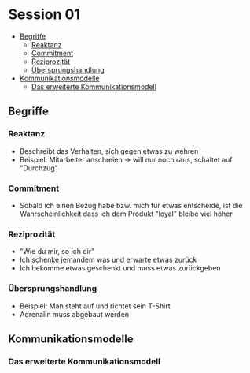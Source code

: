 # Session 01
<!-- toc orderedList:0 depthFrom:2 depthTo:6 -->

* [Begriffe](#begriffe)
  * [Reaktanz](#reaktanz)
  * [Commitment](#commitment)
  * [Reziprozität](#reziprozität)
  * [Übersprungshandlung](#übersprungshandlung)
* [Kommunikationsmodelle](#kommunikationsmodelle)
  * [Das erweiterte Kommunikationsmodell](#das-erweiterte-kommunikationsmodell)

<!-- tocstop -->

## Begriffe

### Reaktanz
* Beschreibt das Verhalten, sich gegen etwas zu wehren
* Beispiel: Mitarbeiter anschreien &rarr; will nur noch raus, schaltet auf "Durchzug"

### Commitment
* Sobald ich einen Bezug habe bzw. mich für etwas entscheide, ist die Wahrscheinlichkeit dass ich dem Produkt "loyal" bleibe viel höher

### Reziprozität
* "Wie du mir, so ich dir"
* Ich schenke jemandem was und erwarte etwas zurück
* Ich bekomme etwas geschenkt und muss etwas zurückgeben

### Übersprungshandlung
* Beispiel: Man steht auf und richtet sein T-Shirt
* Adrenalin muss abgebaut werden

## Kommunikationsmodelle

### Das erweiterte Kommunikationsmodell
